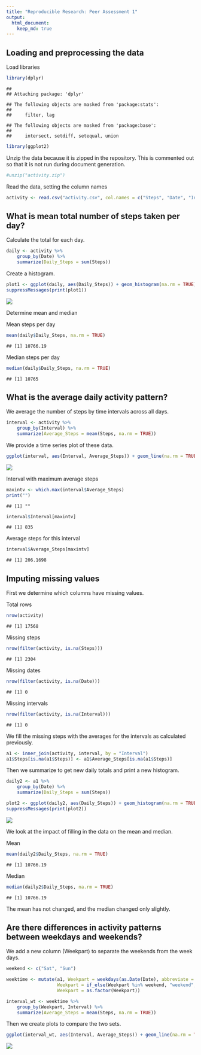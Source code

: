 ```yaml
---
title: "Reproducible Research: Peer Assessment 1"
output: 
  html_document:
    keep_md: true
---
```



## Loading and preprocessing the data

Load libraries

```r
library(dplyr)
```

```
## 
## Attaching package: 'dplyr'
```

```
## The following objects are masked from 'package:stats':
## 
##     filter, lag
```

```
## The following objects are masked from 'package:base':
## 
##     intersect, setdiff, setequal, union
```

```r
library(ggplot2)
```

Unzip the data because it is zipped in the repository.
This is commented out so that it is not run during document generation.


```r
#unzip("activity.zip")
```

Read the data, setting the column names


```r
activity <- read.csv("activity.csv", col.names = c("Steps", "Date", "Interval"))
```

## What is mean total number of steps taken per day?

Calculate the total for each day.


```r
daily <- activity %>%
    group_by(Date) %>%
    summarize(Daily_Steps = sum(Steps))
```

Create a histogram.


```r
plot1 <- ggplot(daily, aes(Daily_Steps)) + geom_histogram(na.rm = TRUE)
suppressMessages(print(plot1))
```

![](PA1_template_files/figure-html/unnamed-chunk-5-1.png)<!-- -->

Determine mean and median

Mean steps per day


```r
mean(daily$Daily_Steps, na.rm = TRUE)
```

```
## [1] 10766.19
```

Median steps per day


```r
median(daily$Daily_Steps, na.rm = TRUE)
```

```
## [1] 10765
```



## What is the average daily activity pattern?

We average the number of steps by time intervals across all days.


```r
interval <- activity %>%
    group_by(Interval) %>%
    summarize(Average_Steps = mean(Steps, na.rm = TRUE))
```

We provide a time series plot of these data.


```r
ggplot(interval, aes(Interval, Average_Steps)) + geom_line(na.rm = TRUE)
```

![](PA1_template_files/figure-html/unnamed-chunk-9-1.png)<!-- -->

Interval with maximum average steps


```r
maxintv <- which.max(interval$Average_Steps)
print("")
```

```
## [1] ""
```

```r
interval$Interval[maxintv]
```

```
## [1] 835
```

Average steps for this interval


```r
interval$Average_Steps[maxintv]
```

```
## [1] 206.1698
```


## Imputing missing values

First we determine which columns have missing values.

Total rows


```r
nrow(activity)
```

```
## [1] 17568
```

Missing steps


```r
nrow(filter(activity, is.na(Steps)))
```

```
## [1] 2304
```

Missing dates


```r
nrow(filter(activity, is.na(Date)))
```

```
## [1] 0
```

Missing intervals


```r
nrow(filter(activity, is.na(Interval)))
```

```
## [1] 0
```

We fill the missing steps with the averages for the intervals as calculated previously.


```r
a1 <- inner_join(activity, interval, by = "Interval")
a1$Steps[is.na(a1$Steps)] <- a1$Average_Steps[is.na(a1$Steps)]
```

Then we summarize to get new daily totals and print a new histogram.


```r
daily2 <- a1 %>%
    group_by(Date) %>%
    summarize(Daily_Steps = sum(Steps))
```


```r
plot2 <- ggplot(daily2, aes(Daily_Steps)) + geom_histogram(na.rm = TRUE)
suppressMessages(print(plot2))
```

![](PA1_template_files/figure-html/unnamed-chunk-18-1.png)<!-- -->

We look at the impact of filling in the data on the mean and median.

Mean

```r
mean(daily2$Daily_Steps, na.rm = TRUE)
```

```
## [1] 10766.19
```
Median

```r
median(daily2$Daily_Steps, na.rm = TRUE)
```

```
## [1] 10766.19
```

The mean has not changed, and the median changed only slightly.


## Are there differences in activity patterns between weekdays and weekends?

We add a new column (Weekpart) to separate the weekends from the week days.


```r
weekend <- c("Sat", "Sun")

weektime <- mutate(a1, Weekpart = weekdays(as.Date(Date), abbreviate = TRUE),
                   Weekpart = if_else(Weekpart %in% weekend, "weekend", "weekday"),
                   Weekpart = as.factor(Weekpart))

interval_wt <- weektime %>%
    group_by(Weekpart, Interval) %>%
    summarize(Average_Steps = mean(Steps, na.rm = TRUE))
```

Then we create plots to compare the two sets.


```r
ggplot(interval_wt, aes(Interval, Average_Steps)) + geom_line(na.rm = TRUE) + facet_grid(Weekpart ~ .)
```

![](PA1_template_files/figure-html/unnamed-chunk-22-1.png)<!-- -->
